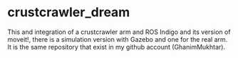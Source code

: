 # crustcrawler_dream
This and integration of a crustcrawler arm and ROS Indigo and its version of moveit!, there is a simulation version with Gazebo and one for the real arm. It is the same repository that exist in my github account (GhanimMukhtar).
